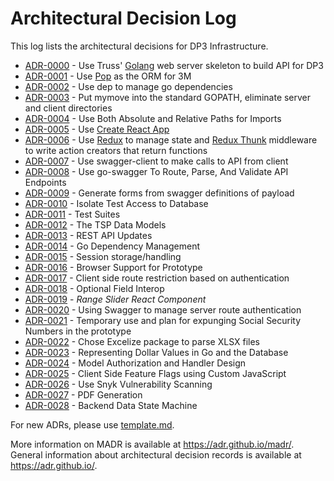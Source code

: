 # Architectural Decision Log

This log lists the architectural decisions for DP3 Infrastructure.

<!--Regenerate the content by using "npx adr-log -i". You can install it via "yarn". -->

<!-- adrlog -->

- [ADR-0000](0000-server-framework.md) - Use Truss' [Golang](https://golang.org/) web server skeleton to build API for DP3
- [ADR-0001](0001-go-orm.md) - Use [Pop](https://github.com/gobuffalo/pop) as the ORM for 3M
- [ADR-0002](0002-go-package-management.md) - Use dep to manage go dependencies
- [ADR-0003](0003-go-path-and-project-layout.md) - Put mymove into the standard GOPATH, eliminate server and client directories
- [ADR-0004](0004-path-imports.md) - Use Both Absolute and Relative Paths for Imports
- [ADR-0005](0005-create-react-app.md) - Use [Create React App](https://github.com/facebook/create-react-app)
- [ADR-0006](0006-redux.md) - Use [Redux](https://redux.js.org) to manage state and [Redux Thunk](https://github.com/gaearon/redux-thunk) middleware to write action creators that return functions
- [ADR-0007](0007-swagger-client.md) - Use swagger-client to make calls to API from client
- [ADR-0008](0008-go-swagger.md) - Use go-swagger To Route, Parse, And Validate API Endpoints
- [ADR-0009](0009-form-creation-from-swagger.md) - Generate forms from swagger definitions of payload
- [ADR-0010](0010-isolate-test-access-to-database.md) - Isolate Test Access to Database
- [ADR-0011](0011-test-suites.md) - Test Suites
- [ADR-0012](0012-tsp-data-models.md) - The TSP Data Models
- [ADR-0013](0013-rest-api-updates.md) - REST API Updates
- [ADR-0014](0014-go-dependency-management.md) - Go Dependency Management
- [ADR-0015](0015-session-storage.md) - Session storage/handling
- [ADR-0016](0016-Browser-Support.md) - Browser Support for Prototype
- [ADR-0017](0017-react-router-redux-authentication.md) - Client side route restriction based on authentication
- [ADR-0018](0018-optional-field-interop.md) - Optional Field Interop
- [ADR-0019](0019-client-rangeslider.md) - _Range Slider React Component_
- [ADR-0020](0020-swagger-auth.md) - Using Swagger to manage server route authentication
- [ADR-0021](0021-ssn-use.md) - Temporary use and plan for expunging Social Security Numbers in the prototype
- [ADR-0022](0022-xlsx-lib.md) - Chose Excelize package to parse XLSX files
- [ADR-0023](0023-representing-dollar-values.md) - Representing Dollar Values in Go and the Database
- [ADR-0024](0024-model-authorization-and-handler-design.md) - Model Authorization and Handler Design
- [ADR-0025](0025-client-side-feature-flags.md) - Client Side Feature Flags using Custom JavaScript
- [ADR-0026](0026-use-snyk-vulnerability-scanning.md) - Use Snyk Vulnerability Scanning
- [ADR-0027](0027-pdf-generation.md) - PDF Generation
- [ADR-0028](0028-backend-state-machine.md) - Backend Data State Machine

<!-- adrlogstop -->

For new ADRs, please use [template.md](template.md).

More information on MADR is available at <https://adr.github.io/madr/>.
General information about architectural decision records is available at <https://adr.github.io/>.
